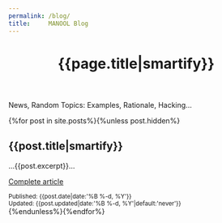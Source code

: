 ```yaml
---
permalink: /blog/
title:     MANOOL Blog
---
```


<header>
  <h1 id="start">{{page.title|smartify}}</h1>
</header>

News, Random Topics: Examples, Rationale, Hacking...

{%for post in site.posts%}{%unless post.hidden%}<section>
  <h2>{{post.title|smartify}}</h2>
  <p markdown="1">&hellip;{{post.excerpt}}&hellip;</p>
  <p><a href="{{post.url}}">Complete article</a></p>
  <div class="right"><small>Published: <time datetime="{{post.date|date:'%F'}}">{{post.date|date:'%B %-d, %Y'}}</time></small></div>
  <div class="right"><small>Updated: <time datetime="{{post.updated|date:'%F'}}">{{post.updated|date:'%B %-d, %Y'|default:'never'}}</time></small></div>
</section>{%endunless%}{%endfor%}
